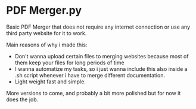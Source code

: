 # PDF Merger.py

Basic PDF Merger that does not require any internet connection or use any third party website for it to work.

Main reasons of why i made this:
- Don't wanna upload certain files to merging websites because most of them keep your files for long periods of time
- I wanna automatize my tasks, so i just wanna include this also inside a .sh script whenever i have to merge different documentation.
- Light weight fast and simple.

More versions to come, and probably a bit more polished but for now it does the job.
